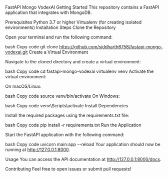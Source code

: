 FastAPI Mongo VodexAI
Getting Started
This repository contains a FastAPI application that integrates with MongoDB.

Prerequisites
Python 3.7 or higher
Virtualenv (for creating isolated environments)
Installation Steps
Clone the Repository

Open your terminal and run the following command:

bash
Copy code
git clone https://github.com/siddharth6758/fastapi-mongo-vodexai.git
Create a Virtual Environment

Navigate to the cloned directory and create a virtual environment:

bash
Copy code
cd fastapi-mongo-vodexai
virtualenv venv
Activate the virtual environment:

On macOS/Linux:

bash
Copy code
source venv/bin/activate
On Windows:

bash
Copy code
venv\Scripts\activate
Install Dependencies

Install the required packages using the requirements.txt file:

bash
Copy code
pip install -r requirements.txt
Run the Application

Start the FastAPI application with the following command:

bash
Copy code
uvicorn main:app --reload
Your application should now be running at http://127.0.0.1:8000.

Usage
You can access the API documentation at http://127.0.0.1:8000/docs.

Contributing
Feel free to open issues or submit pull requests!
